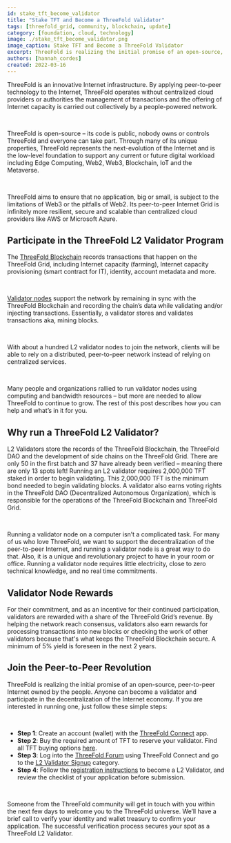 ```yaml
---
id: stake_tft_become_validator
title: "Stake TFT and Become a ThreeFold Validator"
tags: [threefold_grid, community, blockchain, update]
category: [foundation, cloud, technology]
image: ./stake_tft_become_validator.png
image_caption: Stake TFT and Become a ThreeFold Validator
excerpt: ThreeFold is realizing the initial promise of an open-source, peer-to-peer Internet owned by the people. Anyone can become a validator and participate in the decentralization of the Internet economy.
authors: [hannah_cordes]
created: 2022-03-16
---
```


ThreeFold is an innovative Internet infrastructure. By applying peer-to-peer technology to the Internet, ThreeFold operates without centralized cloud providers or authorities the management of transactions and the offering of Internet capacity is carried out collectively by a people-powered network.

<br/>

ThreeFold is open-source – its code is public, nobody owns or controls ThreeFold and everyone can take part. Through many of its unique properties, ThreeFold represents the next-evolution of the Internet and is the low-level foundation to support any current or future digital workload including Edge Computing, Web2, Web3, Blockchain, IoT and the Metaverse.

<br/>

ThreeFold aims to ensure that no application, big or small, is subject to the limitations of Web3 or the pitfalls of Web2. Its peer-to-peer Internet Grid is infinitely more resilient, secure and scalable than centralized cloud providers like AWS or Microsoft Azure. 

## Participate in the ThreeFold L2 Validator Program

The [ThreeFold Blockchain](https://threefold.io/blog/tf_chain/) records transactions that happen on the ThreeFold Grid, including Internet capacity (farming), Internet capacity provisioning (smart contract for IT), identity, account metadata and more.

<br/>

[Validator nodes](https://library.threefold.me/info/threefold#/decentralization/validators/threefold__validators) support the network by remaining in sync with the ThreeFold Blockchain and recording the chain’s data while validating and/or injecting transactions. Essentially, a validator stores and validates transactions aka, mining blocks.

<br/>

With about a hundred L2 validator nodes to join the network, clients will be able to rely on a distributed, peer-to-peer network instead of relying on centralized services.

<br/>

Many people and organizations rallied to run validator nodes using computing and bandwidth resources – but more are needed to allow ThreeFold to continue to grow. The rest of this post describes how you can help and what’s in it for you.

## Why run a ThreeFold L2 Validator?

L2 Validators store the records of the ThreeFold Blockchain, the ThreeFold DAO and the development of side chains on the ThreeFold Grid. There are only 50 in the first batch and 37 have already been verified – meaning there are only 13 spots left! Running an L2 validator requires 2,000,000 TFT staked in order to begin validating. This 2,000,000 TFT is the minimum bond needed to begin validating blocks. A validator also earns voting rights in the ThreeFold DAO (Decentralized Autonomous Organization), which is responsible for the operations of the ThreeFold Blockchain and ThreeFold Grid.

<br/>

Running a validator node on a computer isn’t a complicated task. For many of us who love ThreeFold, we want to support the decentralization of the peer-to-peer Internet, and running a validator node is a great way to do that. Also, it is a unique and revolutionary project to have in your room or office. Running a validator node requires little electricity, close to zero technical knowledge, and no real time commitments. 

## Validator Node Rewards

For their commitment, and as an incentive for their continued participation, validators are rewarded with a share of the ThreeFold Grid’s revenue. By helping the network reach consensus, validators also earn rewards for processing transactions into new blocks or checking the work of other validators because that's what keeps the ThreeFold Blockchain secure. A minimum of 5% yield is foreseen in the next 2 years.

## Join the Peer-to-Peer Revolution

ThreeFold is realizing the initial promise of an open-source, peer-to-peer Internet owned by the people. Anyone can become a validator and participate in the decentralization of the Internet economy. If you are interested in running one, just follow these simple steps:

<br/>

* **Step 1**: Create an account (wallet) with the [ThreeFold Connect](https://library.threefold.me/info/threefold#/tokens/threefold__threefold_connect) app.
* **Step 2**: Buy the required amount of TFT to reserve your validator. Find all TFT buying options [here](https://library.threefold.me/info/threefold#/tokens/threefold__how_to_buy).
* **Step 3**: Log into the [ThreeFold Forum](https://forum.threefold.io/) using ThreeFold Connect and go to the [L2 Validator Signup](https://forum.threefold.io/c/dao/validators-signup-l2/83) category.
* **Step 4**: Follow the [registration instructions](https://forum.threefold.io/t/procedure-to-register-your-l2-validator-node/1864) to become a L2 Validator, and review the checklist of your application before submission.
 
<br/>

Someone from the ThreeFold community will get in touch with you within the next few days to welcome you to the ThreeFold universe. We’ll have a brief call to verify your identity and wallet treasury to confirm your application. The successful verification process secures your spot as a ThreeFold L2 Validator.

